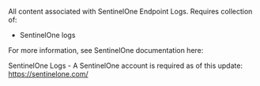 All content associated with SentinelOne Endpoint Logs. Requires collection of:
- SentinelOne logs

For more information, see SentinelOne documentation here:

SentinelOne Logs - A SentinelOne account is required as of this update: https://sentinelone.com/
